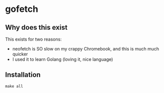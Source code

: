 # gofetch


## Why does this exist
This exists for two reasons:
 - neofetch is SO slow on my crappy Chromebook, and this is much much quicker
 - I used it to learn Golang (loving it, nice language)


## Installation
`make all`
